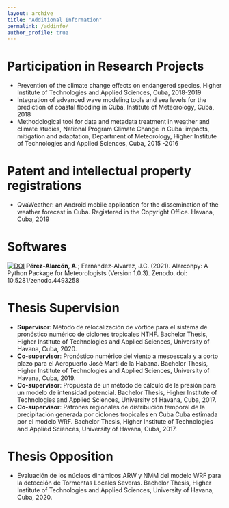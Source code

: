 ```yaml
---
layout: archive
title: "Additional Information"
permalink: /addinfo/
author_profile: true
---
```



# Participation in Research Projects
* Prevention of the climate change effects on endangered species, Higher Institute of Technologies and Applied Sciences, Cuba, 2018-2019
* Integration of advanced wave modeling tools and sea levels for the prediction of coastal flooding
in Cuba, Institute of Meteorology, Cuba, 2018
* Methodological tool for data and metadata treatment in weather and climate studies, National
Program Climate Change in Cuba: impacts, mitigation and adaptation, Department of Meteorology, Higher Institute of Technologies and Applied Sciences, Cuba, 2015 -2016


# Patent and intellectual property registrations
* QvaWeather: an Android mobile application for the dissemination of the weather forecast in
Cuba. Registered in the Copyright Office. Havana, Cuba, 2019

# Softwares

[![DOI](https://zenodo.org/badge/DOI/10.5281/zenodo.4493258.svg)](https://doi.org/10.5281/zenodo.4493257)
<b>Pérez-Alarcón, A.</b>; Fernández-Alvarez, J.C. (2021). Alarconpy: A Python Package for Meteorologists (Version 1.0.3). Zenodo. doi: 10.5281/zenodo.4493258 </br>

# Thesis Supervision
* <b>Supervisor</b>: Método de relocalización de vórtice para el sistema de pronóstico numérico de
ciclones tropicales NTHF. Bachelor Thesis, Higher Institute of Technologies and Applied Sciences, University of Havana, Cuba, 2020.
* <b> Co-supervisor</b>: Pronóstico numérico del viento a mesoescala y a corto plazo para el Aeropuerto José Martí de la Habana. Bachelor Thesis, Higher Institute of Technologies and Applied
Sciences, University of Havana, Cuba, 2019.
* <b>Co-supervisor</b>: Propuesta de un método de cálculo de la presión para un modelo de intensidad potencial. Bachelor Thesis, Higher Institute of Technologies and Applied Sciences,
University of Havana, Cuba, 2017.
* <b>Co-supervisor</b>: Patrones regionales de distribución temporal de la precipitación generada
por ciclones tropicales en Cuba Cuba estimada por el modelo WRF. Bachelor Thesis, Higher
Institute of Technologies and Applied Sciences, University of Havana, Cuba, 2017.

# Thesis Opposition
* Evaluación de los núcleos dinámicos ARW y NMM del modelo WRF para la detección de
Tormentas Locales Severas. Bachelor Thesis, Higher Institute of Technologies and Applied
Sciences, University of Havana, Cuba, 2020.



